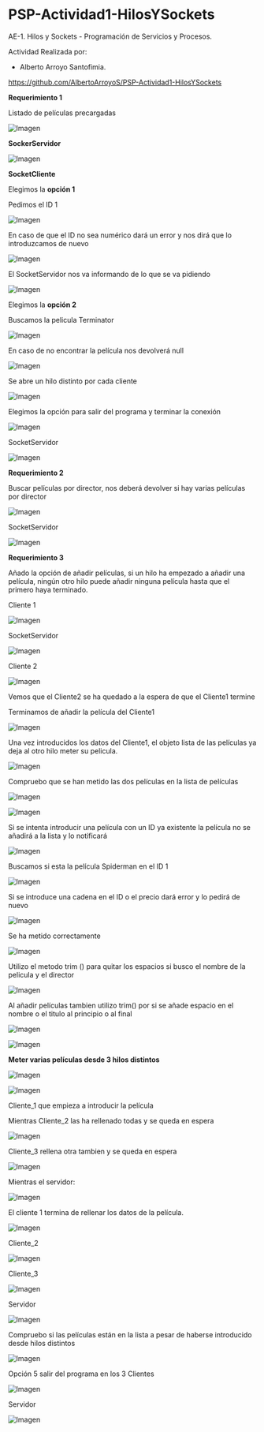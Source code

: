 ﻿# PSP-Actividad1-HilosYSockets

AE-1. Hilos y Sockets - Programación de Servicios y Procesos.

Actividad Realizada por:
- Alberto Arroyo Santofimia.

https://github.com/AlbertoArroyoS/PSP-Actividad1-HilosYSockets


**Requerimiento 1**

Listado de películas precargadas

![Imagen](imgReadme/i000.png)

**SockerServidor**

![Imagen](imgReadme/i005.png)

**SocketCliente**

Elegimos la **opción 1**

Pedimos el ID 1

![Imagen](imgReadme/i006.png)

En caso de que el ID no sea numérico dará un error y nos dirá que lo introduzcamos de nuevo

![Imagen](imgReadme/i007.png)

El SocketServidor nos va informando de lo que se va pidiendo

![Imagen](imgReadme/i008.png)

Elegimos la **opción 2**

Buscamos la pelicula Terminator

![Imagen](imgReadme/i009.png)

En caso de no encontrar la película nos devolverá null

![Imagen](imgReadme/i010.png)

Se abre un hilo distinto por cada cliente

![Imagen](imgReadme/i026.png)

Elegimos la opción para salir del programa y terminar la conexión 

![Imagen](imgReadme/i011.png)

SocketServidor

![Imagen](imgReadme/i012.png)

**Requerimiento 2**

Buscar películas por director, nos deberá devolver si hay varias películas por director

![Imagen](imgReadme/i013.png)

SocketServidor

![Imagen](imgReadme/i014.png)

**Requerimiento 3**

Añado la opción de añadir películas, si un hilo ha empezado a añadir una película, ningún otro hilo puede añadir ninguna película hasta que el primero haya terminado. 

Cliente 1

![Imagen](imgReadme/i015.png)

SocketServidor

![Imagen](imgReadme/i016.png)

Cliente 2

![Imagen](imgReadme/i017.png)

Vemos que el Cliente2 se ha quedado a la espera de que el Cliente1 termine

Terminamos de añadir la película del Cliente1

![Imagen](imgReadme/i018.png)



Una vez introducidos los datos del Cliente1, el objeto lista de las películas ya deja al otro hilo meter su pelicula.

![Imagen](imgReadme/i019.png)

Compruebo que se han metido las dos películas en la lista de películas 

![Imagen](imgReadme/i020.png)

![Imagen](imgReadme/i021.png)

Si se intenta introducir una película con un ID ya existente la película no se añadirá a la lista y lo notificará

![Imagen](imgReadme/i022.png)

Buscamos si esta la película Spiderman en el ID 1

![Imagen](imgReadme/i023.png)

Si se introduce una cadena en el ID o el precio dará error y lo pedirá de nuevo

![Imagen](imgReadme/i024.png)

Se ha metido correctamente

![Imagen](imgReadme/i025.png)

Utilizo el metodo trim () para quitar los espacios si busco el nombre de la pelicula y el director

![Imagen](imgReadme/i027.png)

Al añadir películas tambien utilizo trim() por si se añade espacio en el nombre o el titulo al principio o al final

![Imagen](imgReadme/i028.png)

![Imagen](imgReadme/i029.png)

**Meter varias películas desde 3 hilos distintos**

![Imagen](imgReadme/i030.png)

![Imagen](imgReadme/i031.png)

Cliente\_1 que empieza a introducir la película


Mientras Cliente\_2 las ha rellenado todas y se queda en espera

![Imagen](imgReadme/i032.png)

Cliente\_3 rellena otra tambien y se queda en espera

![Imagen](imgReadme/i033.png)

Mientras el servidor:

![Imagen](imgReadme/i042.png)

El cliente 1 termina de rellenar los datos de la película.

![Imagen](imgReadme/i035.png)

Cliente\_2

![Imagen](imgReadme/i036.png)

Cliente\_3

![Imagen](imgReadme/i037.png)

Servidor

![Imagen](imgReadme/i043.png)

Compruebo si las películas están en la lista a pesar de haberse introducido desde hilos distintos

![Imagen](imgReadme/i039.png)

Opción 5 salir del programa en los 3 Clientes

![Imagen](imgReadme/i041.png)

Servidor

![Imagen](imgReadme/i040.png)
